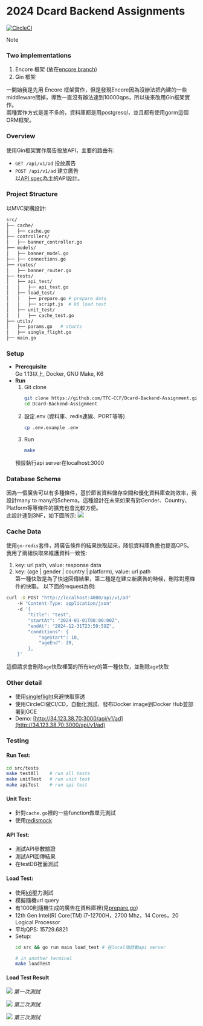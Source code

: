 # 2024 Dcard Backend Assignments
[![CircleCI](https://dl.circleci.com/status-badge/img/circleci/Ky61gJFZzdfdvn2P1SHRTu/YTLsFYdXP1yTuqBgS4413d/tree/master.svg?style=svg&circle-token=aec08a003b9d5aac71bcea0bb73dd80cf38676b3)](https://dl.circleci.com/status-badge/redirect/circleci/Ky61gJFZzdfdvn2P1SHRTu/YTLsFYdXP1yTuqBgS4413d/tree/master)
> [!NOTE]
> ### Two implementations
> 1. Encore 框架 (放在[encore branch](https://github.com/TTC-CCF/Dcard-Backend-Assignment/tree/encore))
> 2. Gin 框架  
>
> 一開始我是先用 Encore 框架實作，但是發現Encore因為沒辦法把內建的一些middleware關掉，導致一直沒有辦法達到10000qps，所以後來改用Gin框架實作。  
> 兩種實作方式是差不多的，資料庫都是用postgresql，並且都有使用gorm這個ORM框架。

### Overview
使用Gin框架實作廣告投放API，主要的路由有:
- `GET /api/v1/ad` 投放廣告
- `POST /api/v1/ad` 建立廣告  
以[API spec](https://drive.google.com/file/d/1dnDiBDen7FrzOAJdKZMDJg479IC77_zT/view?usp=sharing)為主的API設計。

### Project Structure
以MVC架構設計:
```bash
src/
├── cache/
│   ├── cache.go
├── controllers/
│   ├── banner_controller.go
├── models/
│   ├── banner_model.go
├── ├── connections.go
├── routes/
│   ├── banner_router.go
├── tests/
│   ├── api_test/
│   │   ├── api_test.go
│   ├── load_test/
│   │   ├── prepare.go # prepare data
│   │   ├── script.js  # k6 load test
│   ├── unit_test/
│   │   ├── cache_test.go
├── utils/
│   ├── params.go   # stucts
│   ├── single_flight.go
├── main.go
```

### Setup
- **Prerequisite**  
    Go 1.13以上, Docker, GNU Make, K6
- **Run**  
    1. Git clone  
        ```bash
        git clone https://github.com/TTC-CCF/Dcard-Backend-Assignment.git
        cd Dcard-Backend-Assignment
        ```  
    2. 設定.env (資料庫、redis連線、PORT等等)  
        ```bash
        cp .env.example .env
        ```
    3. Run  
        ```bash
        make
        ```
    預設執行api server在localhost:3000
    

### Database Schema
因為一個廣告可以有多種條件，基於節省資料儲存空間和優化資料庫查詢效率，我設計many to many的Schema。這種設計在未來如果有對Gender、Country、Platform等等條件的擴充也會比較方便。  
此設計達到3NF，如下圖所示:
![](/assets/er_diagram.png)

### Cache Data
使用`go-redis`套件，將廣告條件的結果快取起來，降低資料庫負擔也提高QPS。
我用了兩組快取來維護資料一致性:
1. key: url path, value: response data
2. key: (age | gender | country | platform), value: url path  
第一種快取是為了快速回傳結果，第二種是在建立新廣告的時候，刪除對應條件的快取。
以下面的request為例:
```bash
curl -X POST "http://localhost:4000/api/v1/ad"
    -H "Content-Type: application/json"
    -d '{
        "title": "test",
        "startAt": "2024-01-01T00:00:00Z",
        "endAt": "2024-12-31T23:59:59Z",
        "conditions": {
            "ageStart": 10,
            "ageEnd": 20,
        },
    }'
```
這個請求會刪除`age`快取裡面的所有key的第一種快取，並刪除`age`快取

### Other detail
- 使用[singleflight](https://pkg.go.dev/golang.org/x/sync/singleflight)來避快取穿透
- 使用CircleCI做CI/CD，自動化測試、發布Docker image到Docker Hub並部署到GCE
- Demo: [http://34.123.38.70:3000/api/v1/ad](http://34.123.38.70:3000/api/v1/ad)

### Testing
#### Run Test:
```bash
cd src/tests
make testAll    # run all tests
make unitTest   # run unit test
make apiTest    # run api test
```  
#### Unit Test: 
- 針對`cache.go`裡的一些function做單元測試
- 使用[redismock](https://github.com/go-redis/redismock)
#### API Test:
- 測試API參數驗證
- 測試API回傳結果
- 在testDB裡面測試
#### Load Test:
- 使用[k6](https://k6.io/)壓力測試
- 模擬隨機url query
- 有1000則隨機生成的廣告在資料庫裡(見[prepare.go](/src/tests/load_test/prepare.go))
- 12th Gen Intel(R) Core(TM) i7-12700H，2700 Mhz，14 Cores，20 Logical Processor  
- 平均QPS: 15729.6821
- Setup:
    ```bash
    cd src && go run main load_test # 在local端啟動api server
    
    # in another terminal
    make loadTest
    ```

#### Load Test Result

![](/assets/loadtest1.png)
*第一次測試*

![](/assets/loadtest2.png)
*第二次測試*

![](/assets/loadtest3.png)
*第三次測試*

